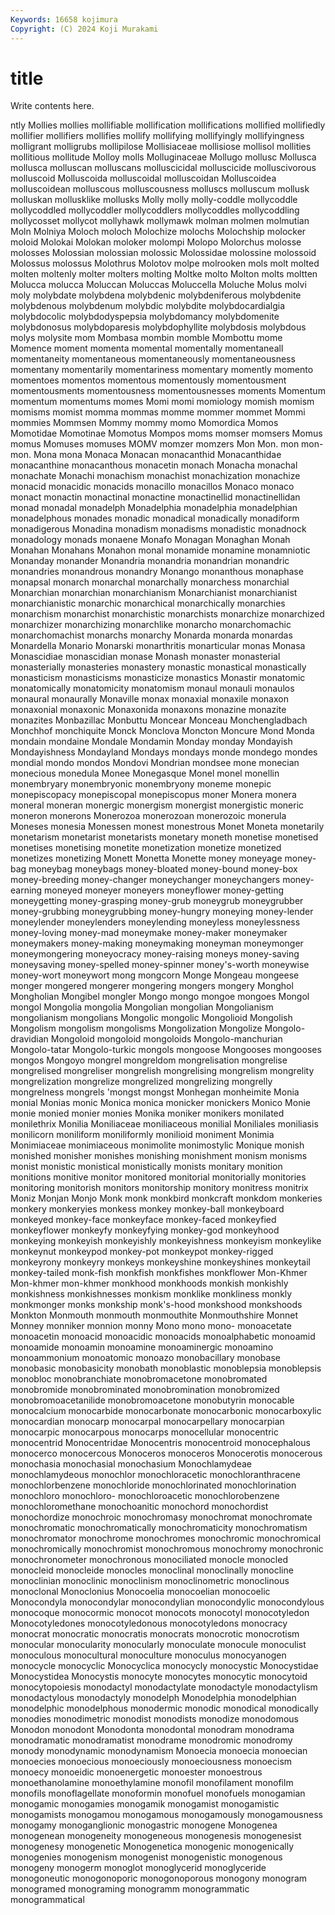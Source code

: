 ```yaml
---
Keywords: 16658 kojimura
Copyright: (C) 2024 Koji Murakami
---
```


# title

Write contents here.



ntly Mollies mollies mollifiable mollification mollifications mollified
mollifiedly mollifier mollifiers mollifies mollify mollifying mollifyingly mollifyingness molligrant molligrubs
mollipilose Mollisiaceae mollisiose mollisol mollities mollitious mollitude Molloy molls Molluginaceae
Mollugo mollusc Mollusca mollusca molluscan molluscans molluscicidal molluscicide molluscivorous molluscoid
Molluscoida molluscoidal molluscoidan Molluscoidea molluscoidean molluscous molluscousness molluscs molluscum mollusk
molluskan mollusklike mollusks Molly molly molly-coddle mollycoddle mollycoddled mollycoddler mollycoddlers
mollycoddles mollycoddling mollycosset mollycot mollyhawk mollymawk molman molmen molmutian Moln
Molniya Moloch moloch Molochize molochs Molochship molocker moloid Molokai Molokan
moloker molompi Molopo Molorchus molosse molosses Molossian molossian molossic Molossidae
molossine molossoid Molossus molossus Molothrus Molotov molpe molrooken mols molt
molted molten moltenly molter molters molting Moltke molto Molton molts
moltten Molucca molucca Moluccan Moluccas Moluccella Moluche Molus molvi moly
molybdate molybdena molybdenic molybdeniferous molybdenite molybdenous molybdenum molybdic molybdite molybdocardialgia
molybdocolic molybdodyspepsia molybdomancy molybdomenite molybdonosus molybdoparesis molybdophyllite molybdosis molybdous molys
molysite mom Mombasa mombin momble Mombottu mome Momence moment momenta
momental momentally momentaneall momentaneity momentaneous momentaneously momentaneousness momentany momentarily momentariness
momentary momently momento momentoes momentos momentous momentously momentousment momentousments momentousness
momentousnesses moments Momentum momentum momentums momes Momi momi momiology momish
momism momisms momist momma mommas momme mommer mommet Mommi mommies
Mommsen Mommy mommy momo Momordica Momos Momotidae Momotinae Momotus Mompos
moms momser momsers Momus momus Momuses momuses MOMV momzer momzers
Mon Mon. mon mon- mon. Mona mona Monaca Monacan monacanthid
Monacanthidae monacanthine monacanthous monacetin monach Monacha monachal monachate Monachi monachism
monachist monachization monachize monacid monacidic monacids monacillo monacillos Monaco monaco
monact monactin monactinal monactine monactinellid monactinellidan monad monadal monadelph Monadelphia
monadelphia monadelphian monadelphous monades monadic monadical monadically monadiform monadigerous Monadina
monadism monadisms monadistic monadnock monadology monads monaene Monafo Monagan Monaghan
Monah Monahan Monahans Monahon monal monamide monamine monamniotic Monanday monander
Monandria monandria monandrian monandric monandries monandrous monandry Monango monanthous monaphase
monapsal monarch monarchal monarchally monarchess monarchial Monarchian monarchian monarchianism Monarchianist
monarchianist monarchianistic monarchic monarchical monarchically monarchies monarchism monarchist monarchistic monarchists
monarchize monarchized monarchizer monarchizing monarchlike monarcho monarchomachic monarchomachist monarchs monarchy
Monarda monarda monardas Monardella Monario Monarski monarthritis monarticular monas Monasa
Monascidiae monascidian monase Monash monaster monasterial monasterially monasteries monastery monastic
monastical monastically monasticism monasticisms monasticize monastics Monastir monatomic monatomically monatomicity
monatomism monaul monauli monaulos monaural monaurally Monaville monax monaxial monaxile
monaxon monaxonial monaxonic Monaxonida monaxons monazine monazite monazites Monbazillac Monbuttu
Moncear Monceau Monchengladbach Monchhof monchiquite Monck Monclova Moncton Moncure Mond
Monda mondain mondaine Mondale Mondamin Monday monday Mondayish Mondayishness Mondayland
Mondays mondays monde mondego mondes mondial mondo mondos Mondovi Mondrian
mondsee mone monecian monecious monedula Monee Monegasque Monel monel monellin
monembryary monembryonic monembryony moneme monepic monepiscopacy monepiscopal monepiscopus moner Monera
monera moneral moneran monergic monergism monergist monergistic moneric moneron monerons
Monerozoa monerozoan monerozoic monerula Moneses monesia Monessen monest monestrous Monet
Moneta monetarily monetarism monetarist monetarists monetary moneth monetise monetised monetises
monetising monetite monetization monetize monetized monetizes monetizing Monett Monetta Monette
money moneyage money-bag moneybag moneybags money-bloated money-bound money-box money-breeding money-changer
moneychanger moneychangers money-earning moneyed moneyer moneyers moneyflower money-getting moneygetting money-grasping
money-grub moneygrub moneygrubber money-grubbing moneygrubbing money-hungry moneying money-lender moneylender moneylenders
moneylending moneyless moneylessness money-loving money-mad moneymake money-maker moneymaker moneymakers money-making
moneymaking moneyman moneymonger moneymongering moneyocracy money-raising moneys money-saving moneysaving money-spelled
money-spinner money's-worth moneywise money-wort moneywort mong mongcorn Monge Mongeau mongeese
monger mongered mongerer mongering mongers mongery Monghol Mongholian Mongibel mongler
Mongo mongo mongoe mongoes Mongol mongol Mongolia mongolia Mongolian mongolian
Mongolianism mongolianism mongolians Mongolic mongolic Mongolioid Mongolish Mongolism mongolism mongolisms
Mongolization Mongolize Mongolo-dravidian Mongoloid mongoloid mongoloids Mongolo-manchurian Mongolo-tatar Mongolo-turkic mongols
mongoose Mongooses mongooses mongos Mongoyo mongrel mongreldom mongrelisation mongrelise mongrelised
mongreliser mongrelish mongrelising mongrelism mongrelity mongrelization mongrelize mongrelized mongrelizing mongrelly
mongrelness mongrels 'mongst mongst Monhegan monheimite Monia monial Monias monic
Monica monica monicker monickers Monico Monie monie monied monier monies
Monika moniker monikers monilated monilethrix Monilia Moniliaceae moniliaceous monilial Moniliales
moniliasis monilicorn moniliform moniliformly monilioid moniment Monimia Monimiaceae monimiaceous monimolite
monimostylic Monique monish monished monisher monishes monishing monishment monism monisms
monist monistic monistical monistically monists monitary monition monitions monitive monitor
monitored monitorial monitorially monitories monitoring monitorish monitors monitorship monitory monitress
monitrix Moniz Monjan Monjo Monk monk monkbird monkcraft monkdom monkeries
monkery monkeryies monkess monkey monkey-ball monkeyboard monkeyed monkey-face monkeyface monkey-faced
monkeyfied monkeyflower monkeyfy monkeyfying monkey-god monkeyhood monkeying monkeyish monkeyishly monkeyishness
monkeyism monkeylike monkeynut monkeypod monkey-pot monkeypot monkey-rigged monkeyrony monkeyry monkeys
monkeyshine monkeyshines monkeytail monkey-tailed monk-fish monkfish monkfishes monkflower Mon-Khmer Mon-khmer
mon-khmer monkhood monkhoods monkish monkishly monkishness monkishnesses monkism monklike monkliness
monkly monkmonger monks monkship monk's-hood monkshood monkshoods Monkton Monmouth monmouth
monmouthite Monmouthshire Monnet Monney monniker monnion monny Mono mono mono-
monoacetate monoacetin monoacid monoacidic monoacids monoalphabetic monoamid monoamide monoamin monoamine
monoaminergic monoamino monoammonium monoatomic monoazo monobacillary monobase monobasic monobasicity monobath
monoblastic monoblepsia monoblepsis monobloc monobranchiate monobromacetone monobromated monobromide monobrominated monobromination
monobromized monobromoacetanilide monobromoacetone monobutyrin monocable monocalcium monocarbide monocarbonate monocarbonic monocarboxylic
monocardian monocarp monocarpal monocarpellary monocarpian monocarpic monocarpous monocarps monocellular monocentric
monocentrid Monocentridae Monocentris monocentroid monocephalous monocerco monocercous Monoceros monoceros Monocerotis
monocerous monochasia monochasial monochasium Monochlamydeae monochlamydeous monochlor monochloracetic monochloranthracene monochlorbenzene
monochloride monochlorinated monochlorination monochloro monochloro- monochloroacetic monochlorobenzene monochloromethane monochoanitic monochord
monochordist monochordize monochroic monochromasy monochromat monochromate monochromatic monochromatically monochromaticity monochromatism
monochromator monochrome monochromes monochromic monochromical monochromically monochromist monochromous monochromy monochronic
monochronometer monochronous monociliated monocle monocled monocleid monocleide monocles monoclinal monoclinally
monocline monoclinian monoclinic monoclinism monoclinometric monoclinous monoclonal Monoclonius Monocoelia monocoelian
monocoelic Monocondyla monocondylar monocondylian monocondylic monocondylous monocoque monocormic monocot monocots
monocotyl monocotyledon Monocotyledones monocotyledonous monocotyledons monocracy monocrat monocratic monocratis monocrats
monocrotic monocrotism monocular monocularity monocularly monoculate monocule monoculist monoculous monocultural
monoculture monoculus monocyanogen monocycle monocyclic Monocyclica monocycly monocystic Monocystidae Monocystidea
Monocystis monocyte monocytes monocytic monocytoid monocytopoiesis monodactyl monodactylate monodactyle monodactylism
monodactylous monodactyly monodelph Monodelphia monodelphian monodelphic monodelphous monodermic monodic monodical
monodically monodies monodimetric monodist monodists monodize monodomous Monodon monodont Monodonta
monodontal monodram monodrama monodramatic monodramatist monodrame monodromic monodromy monody monodynamic
monodynamism Monoecia monoecia monoecian monoecies monoecious monoeciously monoeciousness monoecism monoecy
monoeidic monoenergetic monoester monoestrous monoethanolamine monoethylamine monofil monofilament monofilm monofils
monoflagellate monoformin monofuel monofuels monogamian monogamic monogamies monogamik monogamist monogamistic
monogamists monogamou monogamous monogamously monogamousness monogamy monoganglionic monogastric monogene Monogenea
monogenean monogeneity monogeneous monogenesis monogenesist monogenesy monogenetic Monogenetica monogenic monogenically
monogenies monogenism monogenist monogenistic monogenous monogeny monogerm monoglot monoglycerid monoglyceride
monogoneutic monogonoporic monogonoporous monogony monogram monogramed monograming monogramm monogrammatic monogrammatical
